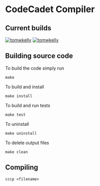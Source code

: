 # CodeCadet Compiler

## Current builds

[![tomwkelly](https://circleci.com/gh/tomwkelly/codecadet-compiler/tree/master.svg?style=shield)](https://circleci.com/gh/tomwkelly/codecadet-compiler/tree/master)
[![tomwkelly](https://circleci.com/gh/tomwkelly/codecadet-compiler/tree/develop.svg?style=shield)](https://circleci.com/gh/tomwkelly/codecadet-compiler/tree/develop)

## Building source code

To build the code simply run

```
make
```

To build and install

```
make install
```

To build and run tests

```
make test
```

To uninstall

```
make uninstall
```
To delete output files

```
make clean
```

## Compiling

```
cccp <filename>
```
